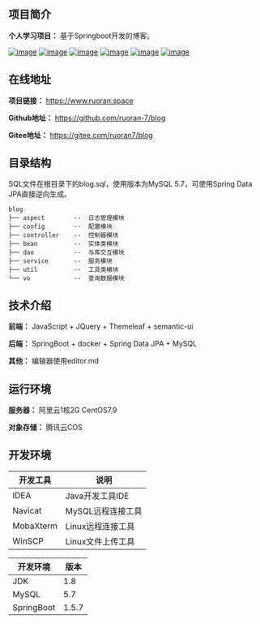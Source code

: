 ## 项目简介

**个人学习项目：**
基于Springboot开发的博客。

[![image](https://img.shields.io/badge/JDK-1.8+-GREEN.svg)](https://github.com/ruoran-7/blog) [![image](https://img.shields.io/badge/SpringBoot-1.x-GREEN.svg)](https://github.com/ruoran-7/blog) [![image](https://img.shields.io/badge/Themeleaf-3.0.2-GREEN.svg)](https://github.com/ruoran-7/blog) [![image](https://img.shields.io/badge/MySQL-5.7-GREEN.svg)](https://github.com/ruoran-7/blog) [![image](https://img.shields.io/badge/SpringDataJPA-1.x-GREEN.svg)](https://github.com/ruoran-7/blog) [![image](https://img.shields.io/badge/HikariCP-3.3.1-GREEN.svg)](https://github.com/ruoran-7/blog) 


## 在线地址

**项目链接：** https://www.ruoran.space

**Github地址：** https://github.com/ruoran-7/blog

**Gitee地址：** https://gitee.com/ruoran7/blog

## 目录结构

SQL文件在根目录下的blog.sql，使用版本为MySQL 5.7，可使用Spring Data JPA直接逆向生成。

```
blog
├── aspect        --  日志管理模块
├── config        --  配置模块
├── controller    --  控制器模块
├── bean          --  实体类模块
├── dao           --  与库交互模块
├── service       --  服务模块
├── util          --  工具类模块
└── vo            --  查询数据模块
```

## 技术介绍

**前端：** JavaScript + JQuery + Themeleaf +  semantic-ui

**后端：** SpringBoot + docker + Spring Data JPA + MySQL

**其他：** 编辑器使用editor.md

## 运行环境

**服务器：** 阿里云1核2G CentOS7.9

**对象存储：** 腾讯云COS

## 开发环境

| 开发工具  | 说明              |
| --------- | ----------------- |
| IDEA      | Java开发工具IDE   |
| Navicat   | MySQL远程连接工具 |
| MobaXterm | Linux远程连接工具 |
| WinSCP    | Linux文件上传工具 |

| 开发环境   | 版本  |
| ---------- | ----- |
| JDK        | 1.8   |
| MySQL      | 5.7   |
| SpringBoot | 1.5.7 |
